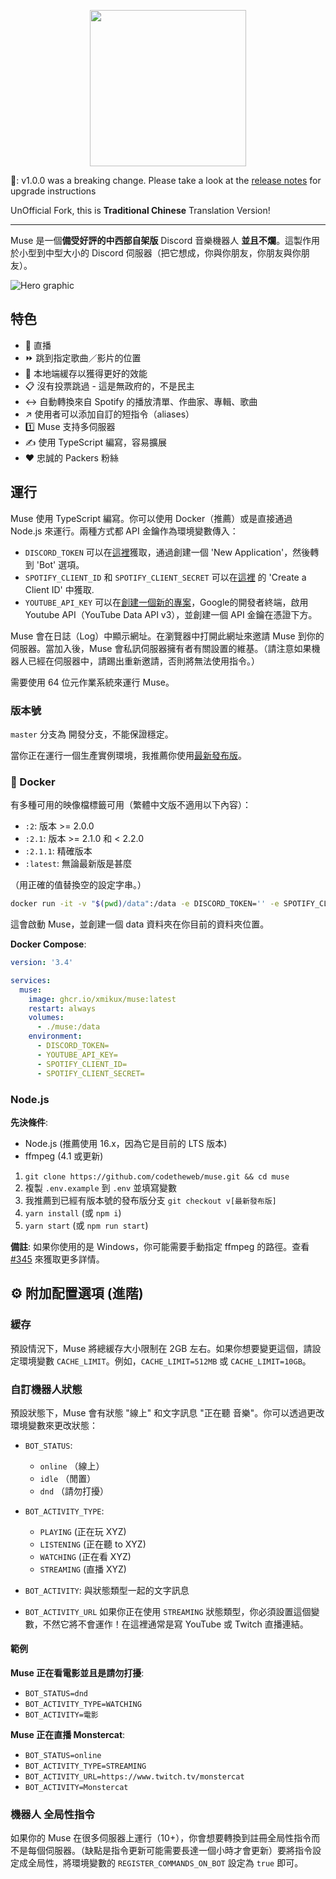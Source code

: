 <p align="center">
  <img width="250" height="250" src="https://raw.githubusercontent.com/codetheweb/muse/master/.github/logo.png">
</p>

🚨: v1.0.0 was a breaking change. Please take a look at the [release notes](https://github.com/codetheweb/muse/releases/tag/v1.0.0) for upgrade instructions

UnOfficial Fork, this is **Traditional Chinese** Translation Version!

------

Muse 是一個**備受好評的中西部自架版** Discord 音樂機器人 **並且不爛**。這製作用於小型到中型大小的 Discord 伺服器（把它想成，你與你朋友，你朋友與你朋友）。

![Hero graphic](.github/hero.png)

## 特色

- 🎥 直播
- ⏩ 跳到指定歌曲／影片的位置
- 💾 本地端緩存以獲得更好的效能
- 📋 沒有投票跳過 - 這是無政府的，不是民主
- ↔️ 自動轉換來自 Spotify 的播放清單、作曲家、專輯、歌曲
- ↗️ 使用者可以添加自訂的短指令（aliases）
- 1️⃣ Muse 支持多伺服器
- ✍️ 使用 TypeScript 編寫，容易擴展
- ❤️ 忠誠的 Packers 粉絲

## 運行

Muse 使用 TypeScript 編寫。你可以使用 Docker（推薦）或是直接通過 Node.js 來運行。兩種方式都 API 金鑰作為環境變數傳入：

- `DISCORD_TOKEN` 可以在[這裡](https://discordapp.com/developers/applications)獲取，通過創建一個 'New Application'，然後轉到 'Bot' 選項。
- `SPOTIFY_CLIENT_ID` 和 `SPOTIFY_CLIENT_SECRET` 可以在[這裡](https://developer.spotify.com/dashboard/applications) 的 'Create a Client ID' 中獲取.
- `YOUTUBE_API_KEY` 可以在[創建一個新的專案](https://console.developers.google.com)，Google的開發者終端，啟用 Youtube API（YouTube Data API v3），並創建一個 API 金鑰在憑證下方。

Muse 會在日誌（Log）中顯示網址。在瀏覽器中打開此網址來邀請 Muse 到你的伺服器。當加入後，Muse 會私訊伺服器擁有者有關設置的維基。（請注意如果機器人已經在伺服器中，請踢出重新邀請，否則將無法使用指令。）

需要使用 64 位元作業系統來運行 Muse。

### 版本號

`master` 分支為 開發分支，不能保證穩定。

當你正在運行一個生產實例環境，我推薦你使用[最新發布版](https://github.com/codetheweb/muse/releases/)。


### 🐳 Docker

有多種可用的映像檔標籤可用（繁體中文版不適用以下內容）：
- `:2`: 版本 >= 2.0.0
- `:2.1`: 版本 >= 2.1.0 和 < 2.2.0
- `:2.1.1`: 精確版本
- `:latest`: 無論最新版是甚麼

（用正確的值替換空的設定字串。）

```bash
docker run -it -v "$(pwd)/data":/data -e DISCORD_TOKEN='' -e SPOTIFY_CLIENT_ID='' -e SPOTIFY_CLIENT_SECRET='' -e YOUTUBE_API_KEY='' ghcr.io/xmikux/muse:latest
```

這會啟動 Muse，並創建一個 data 資料夾在你目前的資料夾位置。

**Docker Compose**:

```yaml
version: '3.4'

services:
  muse:
    image: ghcr.io/xmikux/muse:latest
    restart: always
    volumes:
      - ./muse:/data
    environment:
      - DISCORD_TOKEN=
      - YOUTUBE_API_KEY=
      - SPOTIFY_CLIENT_ID=
      - SPOTIFY_CLIENT_SECRET=
```

### Node.js

**先決條件**:
* Node.js (推薦使用 16.x，因為它是目前的 LTS 版本)
* ffmpeg (4.1 或更新)

1. `git clone https://github.com/codetheweb/muse.git && cd muse`
2. 複製 `.env.example` 到 `.env` 並填寫變數
3. 我推薦到已經有版本號的發布版分支 `git checkout v[最新發布版]`
4. `yarn install` (或 `npm i`)
5. `yarn start` (或 `npm run start`)

**備註**: 如果你使用的是 Windows，你可能需要手動指定 ffmpeg 的路徑。查看 [#345](https://github.com/codetheweb/muse/issues/345) 來獲取更多詳情。

## ⚙️ 附加配置選項 (進階)

### 緩存

預設情況下，Muse 將總緩存大小限制在 2GB 左右。如果你想要變更這個，請設定環境變數 `CACHE_LIMIT`。例如，`CACHE_LIMIT=512MB` 或 `CACHE_LIMIT=10GB`。

### 自訂機器人狀態

預設狀態下，Muse 會有狀態 "線上" 和文字訊息 "正在聽 音樂"。你可以透過更改環境變數來更改狀態：

- `BOT_STATUS`:
  - `online` （線上）
  - `idle` （閒置）
  - `dnd` （請勿打擾）

- `BOT_ACTIVITY_TYPE`:
  - `PLAYING` (正在玩 XYZ)
  - `LISTENING` (正在聽 to XYZ)
  - `WATCHING` (正在看 XYZ)
  - `STREAMING` (直播 XYZ)

- `BOT_ACTIVITY`: 與狀態類型一起的文字訊息

- `BOT_ACTIVITY_URL` 如果你正在使用 `STREAMING` 狀態類型，你必須設置這個變數，不然它將不會運作！在這裡通常是寫 YouTube 或 Twitch 直播連結。

#### 範例

**Muse 正在看電影並且是請勿打擾**:
- `BOT_STATUS=dnd`
- `BOT_ACTIVITY_TYPE=WATCHING`
- `BOT_ACTIVITY=電影`

**Muse 正在直播 Monstercat**:
- `BOT_STATUS=online`
- `BOT_ACTIVITY_TYPE=STREAMING`
- `BOT_ACTIVITY_URL=https://www.twitch.tv/monstercat`
- `BOT_ACTIVITY=Monstercat`

### 機器人 全局性指令

如果你的 Muse 在很多伺服器上運行（10+），你會想要轉換到註冊全局性指令而不是每個伺服器。（缺點是指令更新可能需要長達一個小時才會更新）要將指令設定成全局性，將環境變數的 `REGISTER_COMMANDS_ON_BOT` 設定為 `true` 即可。
